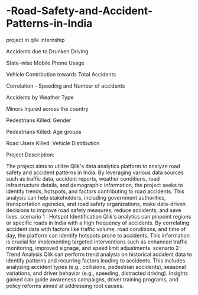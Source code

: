 # -Road-Safety-and-Accident-Patterns-in-India
project in qlik internship



Accidents due to Drunken Driving 

State-wise Mobile Phone Usage 

Vehicle Contribution towards Total Accidents

Correlation - Speeding and Number of accidents 

Accidents by Weather Type 

Minors Injured across the country

Pedestrians Killed: Gender

Pedestrians Killed: Age groups 

Road Users Killed: Vehicle Distribution

Project Description:

The project aims to utilize Qlik's data analytics platform to analyze road safety and accident patterns in India. By leveraging various data sources such as traffic data, accident reports, weather conditions, road infrastructure details, and demographic information, the project seeks to identify trends, hotspots, and factors contributing to road accidents. This analysis can help stakeholders, including government authorities, transportation agencies, and road safety organizations, make data-driven decisions to improve road safety measures, reduce accidents, and save lives.
scenario 1 : Hotspot Identification
Qlik's analytics can pinpoint regions or specific roads in India with a high frequency of accidents. By correlating accident data with factors like traffic volume, road conditions, and time of day, the platform can identify hotspots prone to accidents. This information is crucial for implementing targeted interventions such as enhanced traffic monitoring, improved signage, and speed limit adjustments.
scenario 2 : Trend Analysis Qlik can perform trend analysis on historical accident data to identify patterns and recurring factors leading to accidents. This includes analyzing accident types (e.g., collisions, pedestrian accidents), seasonal variations, and driver behavior (e.g., speeding, distracted driving). Insights gained can guide awareness campaigns, driver training programs, and policy reforms aimed at addressing root causes.
